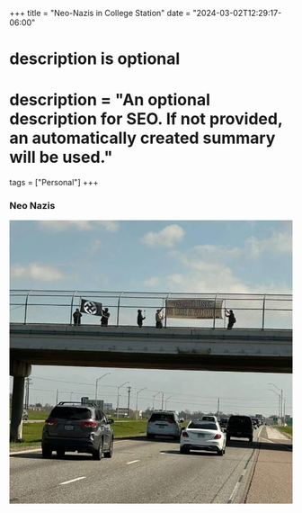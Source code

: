 +++
title = "Neo-Nazis in College Station"
date = "2024-03-02T12:29:17-06:00"

#
# description is optional
#
# description = "An optional description for SEO. If not provided, an automatically created summary will be used."

tags = ["Personal"]
+++

### Neo Nazis

![The San Juan Mountains are beautiful!](content/en/posts/college-station-nazis/college_station_nazi1.jpg "San Juan Mountains")
